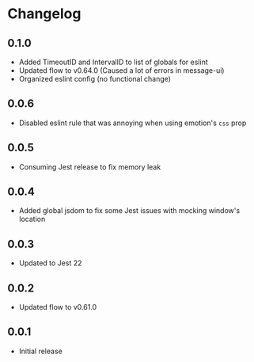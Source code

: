 # Changelog

## 0.1.0

* Added TimeoutID and IntervalID to list of globals for eslint
* Updated flow to v0.64.0 (Caused a lot of errors in message-ui)
* Organized eslint config (no functional change)

## 0.0.6

* Disabled eslint rule that was annoying when using emotion's `css` prop

## 0.0.5

* Consuming Jest release to fix memory leak

## 0.0.4

* Added global jsdom to fix some Jest issues with mocking window's location

## 0.0.3

* Updated to Jest 22

## 0.0.2

* Updated flow to v0.61.0

## 0.0.1

* Initial release
